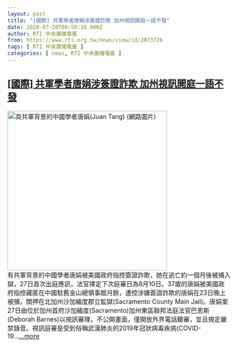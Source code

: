 ```yaml
---
layout: post
title: "[國際] 共軍學者唐娟涉簽證詐欺 加州視訊開庭一語不發"
date: 2020-07-28T00:59:18.000Z
author: RTI 中央廣播電臺
from: https://www.rti.org.tw/news/view/id/2073726
tags: [ RTI 中央廣播電臺 ]
categories: [ news, RTI 中央廣播電臺 ]
---
```

<!--1595897958000-->
[[國際] 共軍學者唐娟涉簽證詐欺 加州視訊開庭一語不發](https://www.rti.org.tw/news/view/id/2073726)
------

<div>
<img src="https://static.rti.org.tw/assets/thumbnails/2020/07/28/26a4b61746326e6b0ed4b87fa64e79a3.JPG" width="360" alt="具共軍背景的中國學者唐娟(Juan Tang) (網路圖片)" title="具共軍背景的中國學者唐娟(Juan Tang) (網路圖片)"><br>有共軍背景的中國學者唐娟被美國政府指控簽證詐欺，她在逃亡約一個月後被捕入獄，27日首次出庭應訊，法官擇定下次庭審日為8月10日。37歲的唐娟被美國政府指控藏匿在中國駐舊金山總領事館月餘，遭控涉嫌簽證詐欺的唐娟在23日晚上被捕，關押在北加州沙加緬度郡立監獄(Sacramento County Main Jail)。唐娟案27日由位於加州首府沙加緬度(Sacramento)加州東區聯邦法庭法官巴恩斯(Deborah Barnes)以視訊審理，不公開畫面，僅開放外界電話聽審，並且規定嚴禁錄音。視訊庭審是受到俗稱武漢肺炎的2019年冠狀病毒疾病(COVID-19...<a target="_blank" href="https://www.rti.org.tw/news/view/id/2073726">...more</a>
</div>

